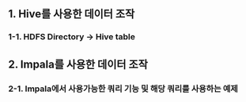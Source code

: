 ## 1. Hive를 사용한 데이터 조작

### 1-1. HDFS Directory -> Hive table



## 2. Impala를 사용한 데이터 조작

### 2-1. Impala에서 사용가능한 쿼리 기능 및 해당 쿼리를 사용하는 예제 

